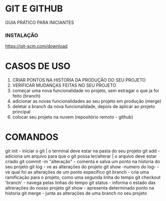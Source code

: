 # GIT E GITHUB

GUIA PRÁTICO PARA INICIANTES

### INSTALAÇÃO

https://git-scm.com/download

# CASOS DE USO

1) CRIAR PONTOS NA HISTORIA DA PRODUÇÃO DO SEU PROJETO
2) VERIFICAR MUDANÇAS FEITAS NO SEU PROJETO
3) começar uma nova funcionalidade no projeto, sem estragar o que ja foi feito (branch)
4) adicionar as novas funcionalidades ao seu projeto em produção (merge)
5) deletar a branch da nova funcionalidade, depois de aplicar ao projeto principal
6) colocar seu projeto na nuvem (repositório remoto - github)

# COMANDOS

git init                    - iniciar o git | o terminal deve estar na pasta do seu projeto
git add                     - adiciona um arquivo para que o git possa ler/alterar | o arquivo deve estar criado
git commit -m "alteração"   - comenta e salva um ponto na historia do seu projeto
git log                     - ve as alterações do projeto
git show -numero do log-    - ve qual foi as alterações de um ponto específico
git branch                  - cria uma ramificação para o projeto, como uma segunda linha do tempo
git checkout 'branch'       - navega pelas linhas do tempo
git status                  - informa o estado das altrerações do nosso projeto
git show                    - apresenta determinado ponto na historia
git merge                   - junta as alterações de uma branch no seu projeto






